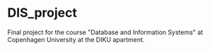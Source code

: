 # DIS_project
Final project for the course "Database and Information Systems" at Copenhagen University at the DIKU apartment.
